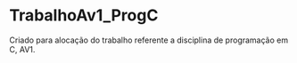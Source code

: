 # TrabalhoAv1_ProgC
Criado para alocação do trabalho referente a  disciplina de programação em C, AV1.

